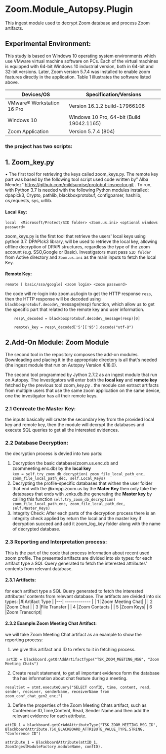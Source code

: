 # Zoom.Module_Autopsy.Plugin
This ingest module used to decrypt Zoom database and process Zoom artifacts.
## Experimental Environment:
This study is based on Windows 10 operating system environments which use VMware virtual machine software on PCs. Each of the virtual machines is equipped with 64-bit Windows 10 industrial version, both in 64-bit and 32-bit versions. Later, Zoom version 5.7.4 was installed to enable zoom features directly in the application. Table 1 illustrates the software listed above.

| Devices/OS    | Specification/Versions |
| ------------- | ------------- |
| VMware® Workstation 16 Pro | Version 16.1.2 build-17966106  |
| Windows 10 | Windows 10 Pro, 64-bit (Build 19042.1165)|
| Zoom Application  | Version 5.7.4 (804)|

### the project has two scripts:
## 1. Zoom_key.py
•	The first tool for retrieving the keys called zoom_keys.py.
The remote key part was based by the following tool 
script used code written by” Alba Mendez” https://github.com/mildsunrise/protobuf-inspector.git . 
To run, with Python 3.7 is needed with the following Python modules installed: dpapick3, Crypto, pathlib, blackboxprotobuf, configparser, hashlib, os,requests, sys, urllib.
#### Local Key:

`local  <Microsoft/Protect/SID folder> <Zoom.us.ini> <optional windows password>`

zoom_keys.py is the first tool that retrieve the users' local keys using python 3.7. DPAPIck3 library, will be used to retrieve the local key, allowing offline decryption of DPAPI structures, regardless the type of the zoom account (e.g. SSO,Google or Basic). Investigators must pass `SID folder` from Active directory and `Zoom.us.ini` as the main inputs to fetch the local Key. 

#### Remote Key:

`remote [ basic/sso/google] <zoom login> <zoom password>` 

the code will re-login into zoom.us/login to get the HTTP response `resp`, then the HTTP response will be decoded using `blackboxprotobuf.decode\_`message(resp)  function, which allow us to get the specific part that related to the remote key and user information. 

		resp\_decoded = blackboxprotobuf.decode\_message(resp)[0] 

		remote\_key = resp\_decoded['5']['95'].decode("utf-8")

## 2.Add-On Module:  Zoom Module  
The second tool in the repository composes the add-on modules. Downloading and placing it in the appropriate directory is all that's needed (the ingest module that run on Autopsy Version 4.18.0).

The second tool programmed by Jython 2.7.2 as an ingest module that run on Autopsy. The Investigators will enter both the **local key** and **remote key** fetched by the previous tool zoom_key.py . the module can extract artifacts from multiple users that use the same zoom application on the same device, one the investigator has all their remote keys. 
### 2.1 Genreate the Master Key: 
the inputs basically will create the secondary key from the provided local key and remote key, then the module will decrypt the databases and execute SQL queries to get all the interested evidences. 


### 2.2 Database Decryption:
the decryption process is devied into two parts: 
1. Decryption the basic database(zoom.us.enc.db and zoommeeting.enc.db) by the **local key**  
	`key = self.try_zoom_db_decryption( zoom_file_local_path_enc, zoom_file_local_path_dec, self.Local_Keys)`
2. Decrypting the profile-specific databases that withen the user folder that end with the @xmpp.zoom.us by the **Mater Key** then only take the databases that ends with .enks.db.the generating the **Master key** by calling this function 
		`self.try_zoom_db_decryption( zoom_file_local_path_enc, zoom_file_local_path_dec, self.Master_Keys)`
3. Integrity Check: After each parts of the decryption process there is an integrity check applied by return the local and the master key if decryption succeed and add it zoom_log_key folder along with the name of decrypted database.

### 2.3  Reporting and Interpretation process:

This is the part of the code that process information about recent used zoom profile. The presented artifacts are divided into six types:
for each artifact type a SQL Query generated to fetch the interested attributes’ contents from relevant database.

#### 2.3.1 Artifacts:
for each artifact type a SQL Query generated to fetch the interested attributes’ contents from relevant database. 
The artifacts are divided into six types:
|#|Artifact Type    |
|---| ------------- |
| 1 |Zoom Meeting Chat| |
| 2 |Zoom Chat |
| 3 |File Transfer |
| 4 |Zoom Contacts |
| 5 |Zoom Keys|
| 6 |Zoom Transcript|

  #### 2.3.2 Example:Zoom Meeting Chat Artifact:
we will take Zoom Meeting Chat artifact as an example to show the reporting process:

1. we give this artifact and ID to refers to it in fetching process.

 `artID = blackboard.getOrAddArtifactType("TSK_ZOOM_MEETING_MSG", "Zoom Meeting Chats")`

2. Create result statement, to get all important evidence form the database tha has information about chat feature during a meeting.

`resultSet = stmt.executeQuery("SELECT confID, time, content, read, sender, receiver, senderName, receiverName from zoom_conf_chat_gen2_enc;")`

3. Define the properties of the Zoom Meeting Chats artifact, such as Conference ID,Time,Content, Read, Sender Name.and then add the relevant evidence for each attribute.

`attID_1 = blackboard.getOrAddAttributeType("TSK_ZOOM_MEETING_MSG_ID", BlackboardAttribute.TSK_BLACKBOARD_ATTRIBUTE_VALUE_TYPE.STRING, "Conference ID")`

`attribute_1 = BlackboardAttribute(attID_1, ZoomIngestModuleFactory.moduleName, confID).`







